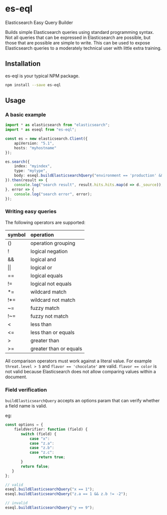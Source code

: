 # es-eql
Elasticsearch Easy Query Builder

Builds simple Elasticsearch queries using standard programming syntax.  Not all queries that can be expressed in Elasticsearch are possible, but those that are possible are simple to write.  This can be used to expose Elasticsearch queries to a moderately technical user with little extra training.

## Installation

es-eql is your typical NPM package.

```bash
npm install --save es-eql
```

## Usage

### A basic example

```typescript
import * as elasticsearch from "elasticsearch";
import * as eseql from "es-eql";

const es = new elasticsearch.Client({
    apiVersion: "5.1",
    hosts: "myhostname"
});

es.search({
    index: "myindex",
    type: "mytype",
    body: eseql.buildElasticsearchQuery("environment == 'production' && (tag == 'http' || tag == 'ftp')")
}).then(result => {
    console.log("search result", result.hits.hits.map(d => d._source));
}, error => {
    console.log("search error", error);
});
```

### Writing easy queries

The following operators are supported:

| symbol | operation             |
|:-------|:----------------------|
| ()     | operation grouping    |
| !      | logical negation      |
| &&     | logical and           |
| &#124;&#124;     | logical or            |
| ==     | logical equals        |
| !=     | logical not equals    |
| *=     | wildcard match        |
| !*=    | wildcard not match    |
| ~=     | fuzzy match           |
| !~=    | fuzzy not match       |
| <      | less than             |
| <=     | less than or equals   |
| >      | greater than          |
| >=     | greater than or equals|

All comparison operators must work against a literal value.  For example `threat.level > 5` and `flavor == 'chocolate'` are valid.  `flavor == color` is not valid because Elasticsearch does not allow comparing values within a document.

### Field verification

`buildElasticsearchQuery` accepts an options param that can verify whether a field name is valid.

eg:

```typescript
const options = {
    fieldVerifier: function (field) {
       switch (field) {
           case "x":
           case "z.a":
           case "z.b":
           case "z.c":
               return true;
       }
       return false;
   }
};

// valid
eseql.buildElasticsearchQuery("x == 1");    
eseql.buildElasticsearchQuery("z.a == 1 && z.b != -2");

// invalid
eseql.buildElasticsearchQuery("y == 9");

```
